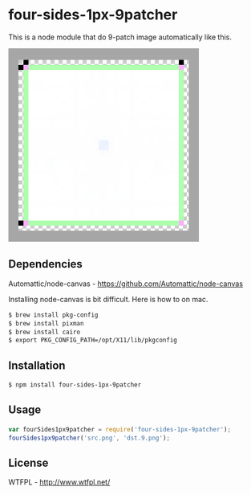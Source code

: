 # four-sides-1px-9patcher
This is a node module that do 9-patch image automatically like this.

![FourSide1px9patch.png](img/FourSide1px9patch.png "FourSide1px9patch.png")


## Dependencies

Automattic/node-canvas - https://github.com/Automattic/node-canvas

Installing node-canvas is bit difficult. Here is how to on mac.

```bash
$ brew install pkg-config
$ brew install pixman
$ brew install cairo
$ export PKG_CONFIG_PATH=/opt/X11/lib/pkgconfig
```

## Installation
```bash
$ npm install four-sides-1px-9patcher
```

## Usage
```javascript
var fourSides1px9patcher = require('four-sides-1px-9patcher');
fourSides1px9patcher('src.png', 'dst.9.png');
```

## License

WTFPL - http://www.wtfpl.net/